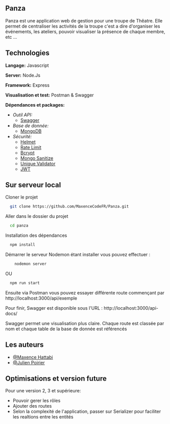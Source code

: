 
## Panza

Panza est une application web de gestion pour une troupe de Thêatre. Elle permet de centraliser les activités de la troupe c'est a dire d'organiser les événements, les ateliers, pouvoir visualiser la présence de chaque membre, etc ...




## Technologies

**Langage:** Javascript

**Server:** Node.Js

**Framework:** Express

**Visualisation et test:** Postman & Swagger

**Dépendances et packages:**
- *Outil API:*
    - [Swagger](https://swagger.io/)
- *Base de donnée:*
    - [MongoDB](https://www.mongodb.com/languages/express-mongodb-rest-api-tutorial)
- *Sécurité:*
    - [Helmet](https://expressjs.com/fr/advanced/best-practice-security.html)
    - [Rate Limit](https://www.npmjs.com/package/express-rate-limit)
    - [Bcrypt](https://www.npmjs.com/package/bcrypt)
    - [Mongo Sanitize](https://www.npmjs.com/package/express-mongo-sanitize)
    - [Unique Validator](https://www.npmjs.com/package/mongoose-unique-validator)
    - [JWT](https://www.npmjs.com/package/express-jwt)


## Sur serveur local

Cloner le projet 

```bash
  git clone https://github.com/MaxenceCodeFR/Panza.git
```

Aller dans le dossier du projet

```bash
  cd panza
```

Installation des dépendances

```bash
  npm install
```

Démarrer le serveur
Nodemon étant installer vous pouvez effectuer :
```bash
    nodemon server
 ```
OU
```bash
  npm run start
```

Ensuite via Postman vous pouvez essayer différente route commençant par http://localhost:3000/api/exemple

Pour finir, Swagger est disponible sous l'URL :
http://localhost:3000/api-docs/

Swagger permet une visualisation plus claire. Chaque route est classée par nom et chaque table de la base de donnée est référencés


## Les auteurs

- [@Maxence Hattabi](https://www.github.com/MaxenceCodeFR)
- [@Julien Poirier](https://www.github.com/Julien-Po)


## Optimisations et version future

Pour une version 2, 3 et supérieure:
 - Pouvoir gerer les rôles
 - Ajouter des routes 
 - Selon la complexité de l'application, passer sur Serializer pour faciliter les realtions entre les entités

